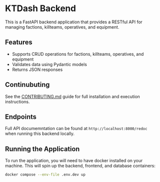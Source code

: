 # KTDash Backend

This is a FastAPI backend application that provides a RESTful API for managing factions, killteams, operatives, and equipment.

## Features

* Supports CRUD operations for factions, killteams, operatives, and equipment
* Validates data using Pydantic models
* Returns JSON responses

## Continubuting
See the [CONTRIBUTING.md](./CONTRIBUTING.md) guide for full installation and execution instructions.

## Endpoints

Full API documemntation can be found at `http://localhost:8000/redoc` when running this backend locally.

## Running the Application

To run the application, you will need to have docker installed on your machine. This will spin up the backend, frontend, and database containers:
```bash
docker compose --env-file .env.dev up
```